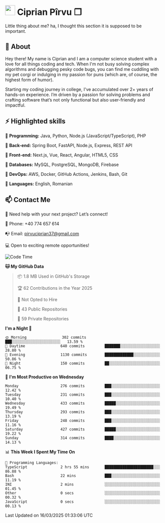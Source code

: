 # <img height="32px" src="https://user-images.githubusercontent.com/74038190/216122041-518ac897-8d92-4c6b-9b3f-ca01dcaf38ee.png"> Ciprian Pîrvu ❐ </h1>

Little thing about me? ha, I thought this section it is supposed to be important.

## 🧐 About

Hey there! My name is Ciprian and I am a computer science student with a love for all things coding and tech. When I'm not busy solving complex algorithms and debugging pesky code bugs, you can find me cuddling with my pet corgi or indulging in my passion for puns (which are, of course, the highest form of humor).

Starting my coding journey in college, I've accumulated over 2+ years of hands-on experience. I’m driven by a passion for solving problems and crafting software that’s not only functional but also user-friendly and impactful.


## ⚡ Highlighted skills

🎯 **Programming:** Java, Python, Node.js (JavaScript/TypeScript), PHP

🎯 **Back-end:** Spring Boot, FastAPI, Node.js, Express, REST API

🎯 **Front-end:** Next.js, Vue, React, Angular, HTML5, CSS

🎯 **Databases:** MySQL, PostgreSQL, MongoDB, Firebase

🎯 **DevOps:** AWS, Docker, GitHub Actions, Jenkins, Bash, Git

🎯 **Languages:** English, Romanian



## 📫 Contact Me

🤝 Need help with your next project? Let’s connect!

📱 Phone: +40 774 657 614

📭 Email: pirvuciprian37@gmail.com


💻 Open to exciting remote opportunities!

<!--START_SECTION:waka-->
![Code Time](http://img.shields.io/badge/Code%20Time-2%2C280%20hrs%2016%20mins-blue)

**🐱 My GitHub Data** 

> 📦 1.8 MB Used in GitHub's Storage 
 > 
> 🏆 62 Contributions in the Year 2025
 > 
> 🚫 Not Opted to Hire
 > 
> 📜 43 Public Repositories 
 > 
> 🔑 59 Private Repositories 
 > 
**I'm a Night 🦉** 

```text
🌞 Morning                302 commits         ███░░░░░░░░░░░░░░░░░░░░░░   13.59 % 
🌆 Daytime                640 commits         ███████░░░░░░░░░░░░░░░░░░   28.80 % 
🌃 Evening                1130 commits        █████████████░░░░░░░░░░░░   50.86 % 
🌙 Night                  150 commits         ██░░░░░░░░░░░░░░░░░░░░░░░   06.75 % 
```
📅 **I'm Most Productive on Wednesday** 

```text
Monday                   276 commits         ███░░░░░░░░░░░░░░░░░░░░░░   12.42 % 
Tuesday                  231 commits         ███░░░░░░░░░░░░░░░░░░░░░░   10.40 % 
Wednesday                433 commits         █████░░░░░░░░░░░░░░░░░░░░   19.49 % 
Thursday                 293 commits         ███░░░░░░░░░░░░░░░░░░░░░░   13.19 % 
Friday                   248 commits         ███░░░░░░░░░░░░░░░░░░░░░░   11.16 % 
Saturday                 427 commits         █████░░░░░░░░░░░░░░░░░░░░   19.22 % 
Sunday                   314 commits         ████░░░░░░░░░░░░░░░░░░░░░   14.13 % 
```


📊 **This Week I Spent My Time On** 

```text
💬 Programming Languages: 
TypeScript               2 hrs 55 mins       ██████████████████████░░░   86.88 % 
Bash                     22 mins             ███░░░░░░░░░░░░░░░░░░░░░░   11.19 % 
INI                      2 mins              ░░░░░░░░░░░░░░░░░░░░░░░░░   01.45 % 
Other                    0 secs              ░░░░░░░░░░░░░░░░░░░░░░░░░   00.32 % 
JavaScript               0 secs              ░░░░░░░░░░░░░░░░░░░░░░░░░   00.13 % 
```


 Last Updated on 16/03/2025 01:33:06 UTC
<!--END_SECTION:waka-->
